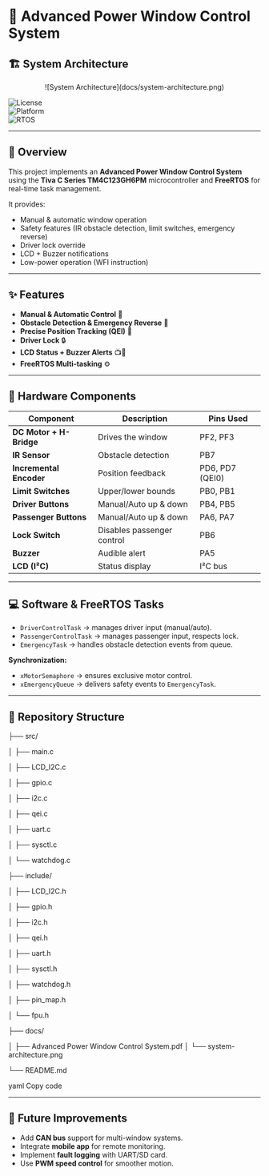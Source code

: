 # 🚗 Advanced Power Window Control System  

## 🏗️ System Architecture  

<p align="center">
 ![System Architecture](docs/system-architecture.png)
</p>

![License](https://img.shields.io/badge/License-MIT-blue.svg)  
![Platform](https://img.shields.io/badge/Platform-TM4C123GH6PM-green.svg)  
![RTOS](https://img.shields.io/badge/RTOS-FreeRTOS-orange.svg)  

---

## 📖 Overview  
This project implements an **Advanced Power Window Control System** using the **Tiva C Series TM4C123GH6PM** microcontroller and **FreeRTOS** for real-time task management.  

It provides:  
- Manual & automatic window operation  
- Safety features (IR obstacle detection, limit switches, emergency reverse)  
- Driver lock override  
- LCD + Buzzer notifications  
- Low-power operation (WFI instruction)  

---

## ✨ Features  

- **Manual & Automatic Control** 🚦  
- **Obstacle Detection & Emergency Reverse** 🛑  
- **Precise Position Tracking (QEI)** 📏  
- **Driver Lock** 🔒  
- **LCD Status + Buzzer Alerts** 📺🔔  
- **FreeRTOS Multi-tasking** ⚙️  

---

## 🔧 Hardware Components  

| Component                | Description                           | Pins Used         |
|---------------------------|---------------------------------------|------------------|
| **DC Motor + H-Bridge**  | Drives the window                     | PF2, PF3         |
| **IR Sensor**            | Obstacle detection                    | PB7              |
| **Incremental Encoder**  | Position feedback                     | PD6, PD7 (QEI0)  |
| **Limit Switches**       | Upper/lower bounds                    | PB0, PB1         |
| **Driver Buttons**       | Manual/Auto up & down                 | PB4, PB5         |
| **Passenger Buttons**    | Manual/Auto up & down                 | PA6, PA7         |
| **Lock Switch**          | Disables passenger control            | PB6              |
| **Buzzer**               | Audible alert                         | PA5              |
| **LCD (I²C)**            | Status display                        | I²C bus          |

---

## 💻 Software & FreeRTOS Tasks  

- `DriverControlTask` → manages driver input (manual/auto).  
- `PassengerControlTask` → manages passenger input, respects lock.  
- `EmergencyTask` → handles obstacle detection events from queue.  

**Synchronization:**  
- `xMotorSemaphore` → ensures exclusive motor control.  
- `xEmergencyQueue` → delivers safety events to `EmergencyTask`.  

---

## 📂 Repository Structure  

├── src/

│ ├── main.c

│ ├── LCD_I2C.c

│ ├── gpio.c

│ ├── i2c.c

│ ├── qei.c

│ ├── uart.c

│ ├── sysctl.c

│ └── watchdog.c


├── include/

│ ├── LCD_I2C.h

│ ├── gpio.h

│ ├── i2c.h

│ ├── qei.h

│ ├── uart.h

│ ├── sysctl.h

│ ├── watchdog.h

│ ├── pin_map.h

│ └── fpu.h


├── docs/

│ ├── Advanced Power Window Control System.pdf
│ └── system-architecture.png


└── README.md

yaml
Copy code

---

## 🔮 Future Improvements  

- Add **CAN bus** support for multi-window systems.  
- Integrate **mobile app** for remote monitoring.  
- Implement **fault logging** with UART/SD card.  
- Use **PWM speed control** for smoother motion.  
